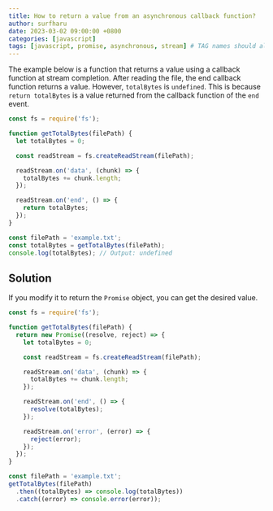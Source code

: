 ```yaml
---
title: How to return a value from an asynchronous callback function?
author: surfharu
date: 2023-03-02 09:00:00 +0800
categories: [javascript]
tags: [javascript, promise, asynchronous, stream] # TAG names should always be lowercase
---
```


The example below is a function that returns a value using a callback function at stream completion. After reading the file, the end callback function returns a value.
However, `totalBytes` is `undefined`. This is because `return totalBytes` is a value returned from the callback function of the `end` event.

```js
const fs = require('fs');

function getTotalBytes(filePath) {
  let totalBytes = 0;

  const readStream = fs.createReadStream(filePath);

  readStream.on('data', (chunk) => {
    totalBytes += chunk.length;
  });

  readStream.on('end', () => {
    return totalBytes;
  });
}

const filePath = 'example.txt';
const totalBytes = getTotalBytes(filePath);
console.log(totalBytes); // Output: undefined 
```

## Solution
If you modify it to return the `Promise` object, you can get the desired value.

```js
const fs = require('fs');

function getTotalBytes(filePath) {
  return new Promise((resolve, reject) => {
    let totalBytes = 0;

    const readStream = fs.createReadStream(filePath);

    readStream.on('data', (chunk) => {
      totalBytes += chunk.length;
    });

    readStream.on('end', () => {
      resolve(totalBytes);
    });

    readStream.on('error', (error) => {
      reject(error);
    });
  });
}

const filePath = 'example.txt';
getTotalBytes(filePath)
  .then((totalBytes) => console.log(totalBytes))
  .catch((error) => console.error(error));
```